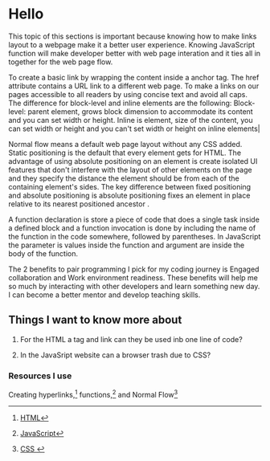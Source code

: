 # Hello

This topic of this sections is important because knowing how to make links layout to a webpage make it a better user experience. Knowing JavaScript function will make developer better with web page interation and it ties all in together for the web page flow.

To create a basic link by wrapping the content inside a anchor tag. The href attribute contains a URL link to a different web page. To make a links on our pages accessible to all readers by using concise text and avoid all caps. The difference for block-level and inline elements are the following:
Block-level: parent element, grows block dimension to accommodate its content and you can set width or height. Inline is element, size of the content, you can set width or height and you can't set width or height on inline elements|

Normal flow means a default web page layout without any CSS added. Static positioning is the default that every element gets for HTML. The advantage of using absolute positioning on an element is create isolated UI features that don't interfere with the layout of other elements on the page and they specify the distance the element should be from each of the containing element's sides. The key difference between fixed positioning and absolute positioning is absolute positioning fixes an element in place relative to its nearest positioned ancestor .

A function declaration is store a piece of code that does a single task inside a defined block and a function invocation is done by including the name of the function in the code somewhere, followed by parentheses.
In JavaScript the parameter is values inside the function and argument are inside the body of the function.

The 2 benefits to pair programming I pick for my coding journey is Engaged collaboration and Work environment readiness. These benefits will help me so much by interacting with other developers and learn something new day. I can become a better mentor and develop teaching skills.

## Things I want to know more about

1. For the HTML a tag and link can they be used inb one line of code?

2. In the JavaSript website can a browser trash due to CSS?

### Resources I use

Creating hyperlinks,[^1] functions,[^note] and Normal Flow[^list]

[^1]: [HTML](https://developer.mozilla.org/en-US/docs/Learn/HTML/Introduction_to_HTML/Creating_hyperlinks)
[^note]: [JavaScript](https://developer.mozilla.org/en-US/docs/Learn/JavaScript/Building_blocks/Functions)
[^list]: [CSS ](https://developer.mozilla.org/en-US/docs/Learn/CSS/CSS_layout/Normal_Flow)
